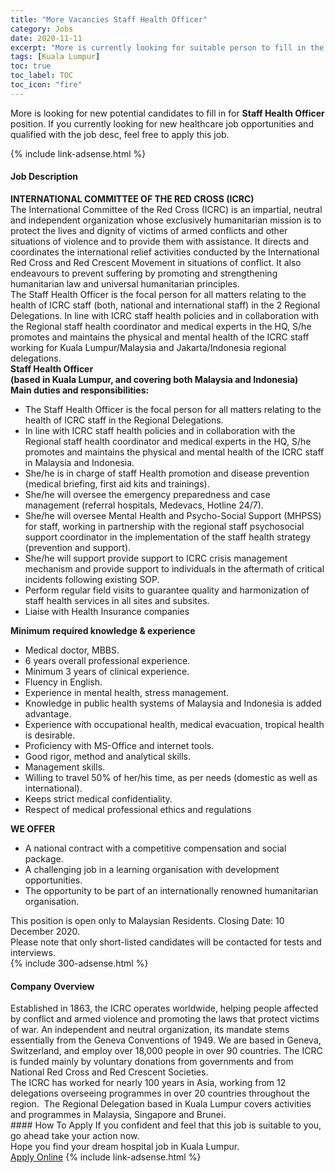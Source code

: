 ```yaml
---
title: "More Vacancies Staff Health Officer" 
category: Jobs 
date: 2020-11-11 
excerpt: "More is currently looking for suitable person to fill in the Staff Health Officer which positioned at Kuala Lumpur" 
tags: [Kuala Lumpur] 
toc: true 
toc_label: TOC 
toc_icon: "fire" 
--- 
```


<p>More is looking for new potential candidates to fill in for <b>Staff Health Officer</b> position. If you currently looking for new healthcare job opportunities and qualified with the job desc, feel free to apply this job.
</p>{% include link-adsense.html %} 
<div><div><div><h4>Job Description</h4></div></div><div><div><span><div><div><div><strong>INTERNATIONAL COMMITTEE OF THE RED CROSS (ICRC)</strong></div><div>The International Committee of the Red Cross (ICRC) is an impartial, neutral and independent organization whose exclusively humanitarian mission is to protect the lives and dignity of victims of armed conflicts and other situations of violence and to provide them with assistance. It directs and coordinates the international relief activities conducted by the International Red Cross and Red Crescent Movement in situations of conflict. It also endeavours to prevent suffering by promoting and strengthening humanitarian law and universal humanitarian principles.</div><div>The Staff Health Officer is the focal person for all matters relating to the health of ICRC staff (both, national and international staff) in the 2 Regional Delegations. In line with ICRC staff health policies and in collaboration with the Regional staff health coordinator and medical experts in the HQ, S/he promotes and maintains the physical and mental health of the ICRC staff working for Kuala Lumpur/Malaysia and Jakarta/Indonesia regional delegations.</div><div><strong>Staff Health Officer</strong></div><div><strong>(based in Kuala Lumpur, and covering both Malaysia and Indonesia)</strong></div><div><strong>Main duties and responsibilities:</strong></div><ul><li>The Staff Health Officer is the focal person for all matters relating to the health of ICRC staff in the Regional Delegations.</li><li>In line with ICRC staff health policies and in collaboration with the Regional staff health coordinator and medical experts in the HQ, S/he promotes and maintains the physical and mental health of the ICRC staff in Malaysia and Indonesia.</li><li>She/he is in charge of staff Health promotion and disease prevention (medical briefing, first aid kits and trainings).</li><li>She/he will oversee the emergency preparedness and case management (referral hospitals, Medevacs, Hotline 24/7).</li><li>She/he will oversee Mental Health and Psycho-Social Support (MHPSS) for staff, working in partnership with the regional staff psychosocial support coordinator in the implementation of the staff health strategy (prevention and support).</li><li>She/he will support provide support to ICRC crisis management mechanism and provide support to individuals in the aftermath of critical incidents following existing SOP.</li><li>Perform regular field visits to guarantee quality and harmonization of staff health services in all sites and subsites.</li><li>Liaise with Health Insurance companies</li></ul><div><strong>Minimum required knowledge &amp; experience</strong></div><ul><li>Medical doctor, MBBS.</li><li>6 years overall professional experience.</li><li>Minimum 3 years of clinical experience.</li><li>Fluency in English.</li><li>Experience in mental health, stress management.</li><li>Knowledge in public health systems of Malaysia and Indonesia is added advantage.</li><li>Experience with occupational health, medical evacuation, tropical health is desirable.</li><li>Proficiency with MS-Office and internet tools.</li><li>Good rigor, method and analytical skills.</li><li>Management skills.</li><li>Willing to travel 50% of her/his time, as per needs (domestic as well as international).</li><li>Keeps strict medical confidentiality.</li><li>Respect of medical professional ethics and regulations</li></ul><div><strong>WE OFFER</strong></div><ul><li>A national contract with a competitive compensation and social package.</li><li>A challenging job in a learning organisation with development opportunities.</li><li>The opportunity to be part of an internationally renowned humanitarian organisation.</li></ul><div>This position is open only to Malaysian Residents. Closing Date: 10 December 2020.</div><div>Please note that only short-listed candidates will be contacted for tests and interviews.</div></div></div></span></div></div></div> 
{% include 300-adsense.html %} 
<div><div><div><h4>Company Overview</h4></div></div><div><div><span><div><div>Established in 1863, the ICRC operates worldwide, helping people affected by conflict and armed violence and promoting the laws that protect victims of war. An independent and neutral organization, its mandate stems essentially from the Geneva Conventions of 1949. We are based in Geneva, Switzerland, and employ over 18,000 people in over 90 countries. The ICRC is funded mainly by voluntary donations from governments and from National Red Cross and Red Crescent Societies.</div>
<div>
<div>
<div>
<div>The ICRC has worked for nearly 100 years in Asia, working from 12 delegations overseeing programmes in over 20 countries throughout the region.&#160; The Regional Delegation based in Kuala Lumpur covers activities and programmes in Malaysia, Singapore and Brunei.&#160;</div>
</div>
</div>
</div></div></span></div></div></div> 
#### How To Apply 
If you confident and feel that this job is suitable to you, go ahead take your action now. <br/> 
Hope you find your dream hospital job in Kuala Lumpur. <br/> 
<a href="https://www.jobstreet.com.my/en/job/staff-health-officer-4415311?jobId=jobstreet-my-job-4415311&sectionRank=1&token=0~23551069-216d-4e3f-b539-3052bf689da7&fr=SRP%20View%20In%20New%20Ta" class="btn btn--warning" target="_blank" rel="nofollow noopenner">Apply Online</a> 
{% include link-adsense.html %} 
